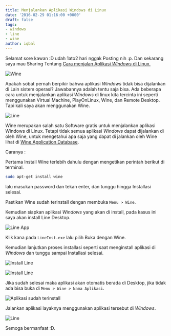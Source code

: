 ```yaml
---
title: Menjalankan Aplikasi Windows di Linux
date: '2016-02-29 01:16:00 +0000'
draft: false
tags:
- windows
- line
- wine
author: iqbal
---
```


Selamat sore kawan :D udah 1ato2 hari nggak Posting nih :p.
Dan sekarang saya mau Sharing Tentang [Cara menjalan Aplikasi _Windows_ di Linux.](/menjalankan-aplikasi-windows-di-linux)

![Wine](https://earth-id-jkt-1.bal.web.id/assets/gambar/2016/wine.png)

Apakah sobat pernah berpikir bahwa aplikasi _Windows_ tidak bisa dijalankan di Lain sistem operasi? Jawabannya adalah tentu saja bisa. Ada beberapa cara untuk menjalankan aplikasi _Windows_ di linux kita tercinta ini seperti menggunakan Virtual Machine, PlayOnLinux, Wine, dan Remote Desktop. Tapi kali saya akan menggunakan Wine.

![Line](https://earth-id-jkt-1.bal.web.id/assets/gambar/2016/Wine_Line.png)

Wine merupakan salah satu Software gratis untuk menjalankan aplikasi Windows di Linux. Tetapi tidak semua aplikasi _Windows_ dapat dijalankan di oleh Wine, untuk mengetahui apa saja yang dapat di jalankan oleh Wine lihat di [Wine Application Database](http://appdb.winehq.org/).

Caranya :

Pertama Install Wine terlebih dahulu dengan mengetikan perintah berikut di terminal.
```bash
sudo apt-get install wine
```
lalu masukan password dan tekan enter, dan tunggu hingga Installasi selesai.

Pastikan Wine sudah terinstall dengan membuka `Menu > Wine`.

Kemudian siapkan aplikasi _Windows_ yang akan di install, pada kasus ini saya akan install Line Desktop.

![Line App](https://earth-id-jkt-1.bal.web.id/assets/gambar/2016/wine_1.png)

Klik kana pada `LineInst.exe` lalu pilih Buka dengan Wine.

Kemudian lanjutkan proses installasi seperti saat menginstall aplikasi di _Windows_ dan tunggu sampai Installasi selesai.

![Install Line](https://earth-id-jkt-1.bal.web.id/assets/gambar/2016/wine_2.png)

![Install Line](https://earth-id-jkt-1.bal.web.id/assets/gambar/2016/wine_3.png)

Jika sudah selesai maka aplikasi akan otomatis berada di Desktop, jika tidak ada bisa buka di `Menu > Wine > Nama Aplikasi`.

![Aplikasi sudah terinstall](https://earth-id-jkt-1.bal.web.id/assets/gambar/2016/wine_4.png)

Jalankan aplikasi layaknya menggunakan aplikasi tersebut di _Windows_.

![Line](https://earth-id-jkt-1.bal.web.id/assets/gambar/2016/wine_5.png)

Semoga bermanfaat :D.
